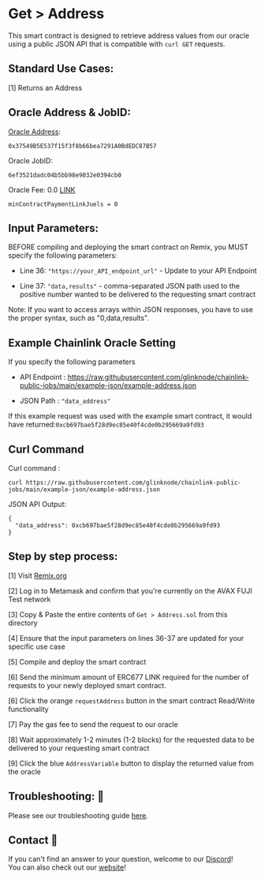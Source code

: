 # Get > Address
This smart contract is designed to retrieve address values from our oracle using a public JSON API that is compatible with `curl GET` requests.

## Standard Use Cases:
[1] Returns an Address

## Oracle Address & JobID:
[Oracle Address](https://testnet.snowtrace.io/address/0x37549B5E537f15f3f8b66bea7291A0BdEDC87B57): 
```
0x37549B5E537f15f3f8b66bea7291A0BdEDC87B57
```
Oracle JobID: 
```
6ef3521dadc04b5bb98e9032e0394cb0
```
Oracle Fee: 0.0 [LINK](https://testnet.snowtrace.io/address/0x0b9d5D9136855f6FEc3c0993feE6E9CE8a297846)
```
minContractPaymentLinkJuels = 0
```
## Input Parameters:
BEFORE compiling and deploying the smart contract on Remix, you MUST specify the following parameters:

* Line 36: `"https://your_API_endpoint_url"` - Update to your API Endpoint

* Line 37: `"data,results"` - comma-separated JSON path used to the positive number wanted to be delivered to the requesting smart contract

Note: If you want to access arrays within JSON responses, you have to use the proper syntax, such as "0,data,results".

## Example Chainlink Oracle Setting
If you specify the following parameters

* API Endpoint : https://raw.githubusercontent.com/glinknode/chainlink-public-jobs/main/example-json/example-address.json

* JSON Path : `"data_address"`

If this example request was used with the example smart contract, it would have returned:`0xcb697bae5f28d9ec85e40f4cde0b295669a9fd93`

## Curl Command
Curl command : 
```
curl https://raw.githubusercontent.com/glinknode/chainlink-public-jobs/main/example-json/example-address.json
```

JSON API Output:
```
{
  "data_address": 0xcb697bae5f28d9ec85e40f4cde0b295669a9fd93
}
```

## Step by step process:
[1] Visit [Remix.org](https://remix.ethereum.org/)

[2] Log in to Metamask and confirm that you're currently on the AVAX FUJI Test network

[3] Copy & Paste the entire contents of `Get > Address.sol` from this directory

[4] Ensure that the input parameters on lines 36-37 are updated for your specific use case

[5] Compile and deploy the smart contract

[6] Send the minimum amount of ERC677 LINK required for the number of requests to your newly deployed smart contract.

[6] Click the orange `requestAddress` button in the smart contract Read/Write functionality

[7] Pay the gas fee to send the request to our oracle

[8] Wait approximately 1-2 minutes (1-2 blocks) for the requested data to be delivered to your requesting smart contract

[9] Click the blue `AddressVariable` button to display the returned value from the oracle

## Troubleshooting: :nut_and_bolt:
Please see our troubleshooting guide [here](https://github.com/glinknode/chainlink-public-jobs#troubleshooting-nut_and_bolt).

## Contact :iphone:
If you can't find an answer to your question, welcome to our [Discord](https://discord.gg/a69JjGd3y6)!  
You can also check out our [website](https://www.glink.solutions)!



